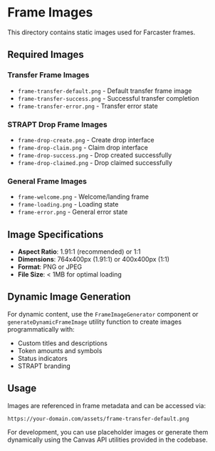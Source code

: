 # Frame Images

This directory contains static images used for Farcaster frames.

## Required Images

### Transfer Frame Images
- `frame-transfer-default.png` - Default transfer frame image
- `frame-transfer-success.png` - Successful transfer completion
- `frame-transfer-error.png` - Transfer error state

### STRAPT Drop Frame Images
- `frame-drop-create.png` - Create drop interface
- `frame-drop-claim.png` - Claim drop interface
- `frame-drop-success.png` - Drop created successfully
- `frame-drop-claimed.png` - Drop claimed successfully

### General Frame Images
- `frame-welcome.png` - Welcome/landing frame
- `frame-loading.png` - Loading state
- `frame-error.png` - General error state

## Image Specifications

- **Aspect Ratio**: 1.91:1 (recommended) or 1:1
- **Dimensions**: 764x400px (1.91:1) or 400x400px (1:1)
- **Format**: PNG or JPEG
- **File Size**: < 1MB for optimal loading

## Dynamic Image Generation

For dynamic content, use the `FrameImageGenerator` component or `generateDynamicFrameImage` utility function to create images programmatically with:

- Custom titles and descriptions
- Token amounts and symbols
- Status indicators
- STRAPT branding

## Usage

Images are referenced in frame metadata and can be accessed via:
```
https://your-domain.com/assets/frame-transfer-default.png
```

For development, you can use placeholder images or generate them dynamically using the Canvas API utilities provided in the codebase.
